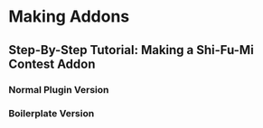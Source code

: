 # Making Addons

## Step-By-Step Tutorial: Making a Shi-Fu-Mi Contest Addon

### Normal Plugin Version

### Boilerplate Version